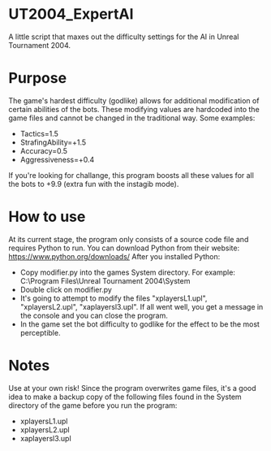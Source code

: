# UT2004_ExpertAI
A little script that maxes out the difficulty settings for the AI in Unreal Tournament 2004.
# Purpose
The game's hardest difficulty (godlike) allows for additional modification of certain abilities of the bots. These modifying values are hardcoded into the game files and cannot be changed in the traditional way. Some examples:

- Tactics=1.5
- StrafingAbility=+1.5
- Accuracy=0.5
- Aggressiveness=+0.4

If you're looking for challange, this program boosts all these values for all the bots to +9.9 (extra fun with the instagib mode).

# How to use
At its current stage, the program only consists of a source code file and requires Python to run. You can download Python from their website: https://www.python.org/downloads/
After you installed Python:
- Copy modifier.py into the games System directory. For example: C:\Program Files\Unreal Tournament 2004\System
- Double click on modifier.py
- It's going to attempt to modify the files "xplayersL1.upl", "xplayersL2.upl", "xaplayersl3.upl". If all went well, you get a message in the console and you can close the program.
- In the game set the bot difficulty to godlike for the effect to be the most perceptible.
# Notes
Use at your own risk! Since the program overwrites game files, it's a good idea to make a backup copy of the following files found in the System directory of the game before you run the program:

- xplayersL1.upl
- xplayersL2.upl
- xaplayersl3.upl